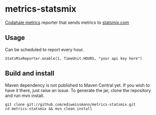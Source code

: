 metrics-statsmix
================

[Codahale metrics](https://github.com/codahale/metrics) reporter that sends metrics to [statsmix.com](http://statsmix.com)

Usage
----------------

Can be scheduled to report every hour.

    StatsMixReporter.enable(1, TimeUnit.HOURS, "your api key here")

Build and install
-----------------
Maven dependency is not published to Maven Central yet. If you wish to have it there, just raise an issue.
To generate the jar, clone the repository and run mvn install.

    git clone git://github.com/ediweissmann/metrics-statsmix.git
    cd metrics-statsmix && mvn clean install
